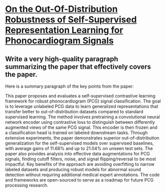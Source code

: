 # [On the Out-Of-Distribution Robustness of Self-Supervised Representation   Learning for Phonocardiogram Signals](https://arxiv.org/abs/2312.00502)

## Write a very high-quality paragraph summarizing the paper that effectively covers the paper.

 Here is a summary paragraph of the key points from the paper:

This paper proposes and evaluates a self-supervised contrastive learning framework for robust phonocardiogram (PCG) signal classification. The goal is to leverage unlabeled PCG data to learn generalized representations that transfer better to out-of-distribution datasets compared to standard supervised learning. The method involves pretraining a convolutional neural network encoder using contrastive loss to distinguish between differently augmented views of the same PCG signal. This encoder is then frozen and a classification head is trained on labeled downstream tasks. Through extensive experiments, the paper demonstrates superior out-of-distribution generalization for the self-supervised models over supervised baselines, with average gains of 11.68% and up to 21.04% on unseen test sets. The paper also provides analysis into effective data augmentations for PCG signals, finding cutoff filters, noise, and signal flipping/reversal to be most impactful. Key benefits of the approach are avoiding overfitting to narrow labeled datasets and producing robust models for abnormal sound detection without requiring additional medical expert annotations. The code and frameworks are open-sourced to serve as a roadmap for future PCG processing research.
